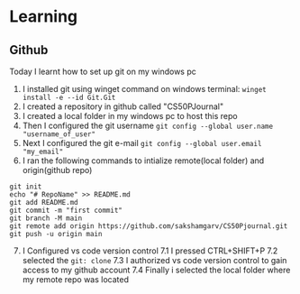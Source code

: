 # Learning
## Github
Today I learnt how to set up git on my windows pc
1. I installed git using winget command on windows terminal: `winget install -e --id Git.Git`
2. I created a repository in github called "CS50PJournal"
3. I created a local folder in my windows pc to host this repo
4. Then I configured the git username `git config --global user.name "username_of_user"`
5. Next I configured the git e-mail `git config --global user.email "my_email"`
6. I ran the following commands to intialize remote(local folder) and origin(github repo) 
```
git init
echo "# RepoName" >> README.md
git add README.md
git commit -m "first commit"
git branch -M main
git remote add origin https://github.com/sakshamgarv/CS50Pjournal.git
git push -u origin main
```
7. I Configured vs code version control
7.1 I pressed CTRL+SHIFT+P
7.2 selected the `git: clone`
7.3 I authorized vs code version control to gain access to my github account
7.4 Finally i selected the local folder where my remote repo was located
